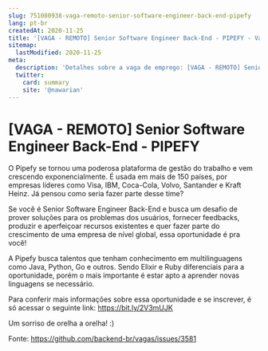 ```yaml
---
slug: 751080938-vaga-remoto-senior-software-engineer-back-end-pipefy
lang: pt-br
createdAt: 2020-11-25
title: '[VAGA - REMOTO] Senior Software Engineer Back-End - PIPEFY - Vaga de Emprego'
sitemap:
  lastModified: 2020-11-25
meta:
  description: 'Detalhes sobre a vaga de emprego: [VAGA - REMOTO] Senior Software Engineer Back-End - PIPEFY'
  twitter:
    card: summary
    site: '@nawarian'
---
```


# [VAGA - REMOTO] Senior Software Engineer Back-End - PIPEFY

O Pipefy se tornou uma poderosa plataforma de gestão do trabalho e vem crescendo exponencialmente. É usada em mais de 150 países, por empresas líderes como Visa, IBM, Coca-Cola, Volvo, Santander e Kraft Heinz. Já pensou como seria fazer parte desse time?

Se você é Senior Software Engineer Back-End e busca um desafio de prover soluções para os problemas dos usuários, fornecer feedbacks, produzir e aperfeiçoar recursos existentes e quer fazer parte do crescimento de uma empresa de nível global, essa oportunidade é pra você!

A Pipefy busca talentos que tenham conhecimento em multilinguagens como Java, Python, Go e outros. Sendo Elixir e Ruby diferenciais para a oportunidade, porém o mais importante é estar apto a aprender novas linguagens se necessário.

Para conferir mais informações sobre essa oportunidade e se inscrever, é só acessar o seguinte link: https://bit.ly/2V3mUJK

Um sorriso de orelha a orelha! :)

Fonte: https://github.com/backend-br/vagas/issues/3581